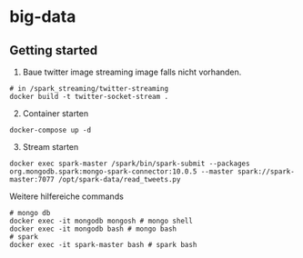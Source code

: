 # big-data



## Getting started
1. Baue twitter image streaming image falls nicht vorhanden.
```
# in /spark_streaming/twitter-streaming
docker build -t twitter-socket-stream . 
```
2. Container starten
```
docker-compose up -d
```
3. Stream starten
```
docker exec spark-master /spark/bin/spark-submit --packages org.mongodb.spark:mongo-spark-connector:10.0.5 --master spark://spark-master:7077 /opt/spark-data/read_tweets.py
```
Weitere hilfereiche commands
```
# mongo db
docker exec -it mongodb mongosh # mongo shell
docker exec -it mongodb bash # mongo bash
# spark
docker exec -it spark-master bash # spark bash
```